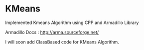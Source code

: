 # KMeans
Implemented Kmeans Algorithm using CPP and Armadillo Library

Armadillo Docs : http://arma.sourceforge.net/

I will soon add ClassBased code for KMeans Algorithm.
